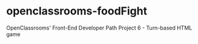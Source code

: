 # openclassrooms-foodFight
OpenClassrooms' Front-End Developer Path Project 6 - Turn-based HTML game
